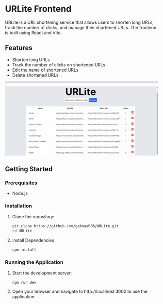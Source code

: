 # URLite Frontend

URLite is a URL shortening service that allows users to shorten long URLs, track the number of clicks, and manage their shortened URLs. The frontend is built using React and Vite.

## Features

- Shorten long URLs
- Track the number of clicks on shortened URLs
- Edit the name of shortened URLs
- Delete shortened URLs

___
![Image](assets/URLite.png)

## Getting Started

### Prerequisites

- Node.js

### Installation

1. Clone the repository:

   ```sh
   git clone https://github.com/gabnash05/URLite.git
   cd URLite
   ```

2. Install Dependencies

    ```sh
    npm install
    ```

### Running the Application

1. Start the development server:

    ``` sh
    npm run dev
    ```

2. Open your browser and navigate to http://localhost:3000 to use the application.
